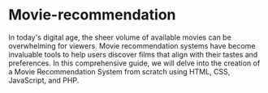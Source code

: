 # Movie-recommendation

In today's digital age, the sheer volume of available movies can be overwhelming for viewers. Movie recommendation systems have become invaluable tools to help users discover films that align with their tastes and preferences. In this comprehensive guide, we will delve into the creation of a Movie Recommendation System from scratch using HTML, CSS, JavaScript, and PHP.
